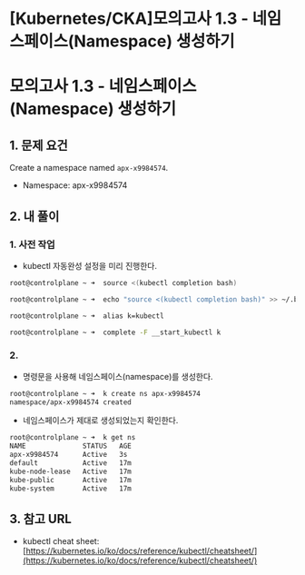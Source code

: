 # [Kubernetes/CKA]모의고사 1.3 - 네임스페이스(Namespace) 생성하기

# 모의고사 1.3 - 네임스페이스(Namespace) 생성하기

## 1. 문제 요건

Create a namespace named `apx-x9984574`.

- Namespace: apx-x9984574

## 2. 내 풀이

### 1. 사전 작업

- kubectl 자동완성 설정을 미리 진행한다.

```bash
root@controlplane ~ ➜  source <(kubectl completion bash)

root@controlplane ~ ➜  echo "source <(kubectl completion bash)" >> ~/.bashrc 

root@controlplane ~ ➜  alias k=kubectl

root@controlplane ~ ➜  complete -F __start_kubectl k
```

### 2.

- 명령문을 사용해 네임스페이스(namespace)를 생성한다.

```bash
root@controlplane ~ ➜  k create ns apx-x9984574
namespace/apx-x9984574 created
```

- 네임스페이스가 제대로 생성되었는지 확인한다.

```bash
root@controlplane ~ ➜  k get ns
NAME              STATUS   AGE
apx-x9984574      Active   3s
default           Active   17m
kube-node-lease   Active   17m
kube-public       Active   17m
kube-system       Active   17m
```

## 3. 참고 URL

- kubectl cheat sheet: [https://kubernetes.io/ko/docs/reference/kubectl/cheatsheet/](https://kubernetes.io/ko/docs/reference/kubectl/cheatsheet/)